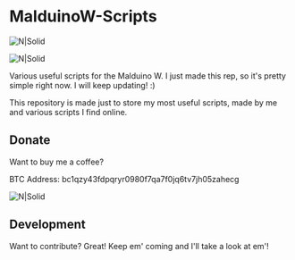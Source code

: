 # MalduinoW-Scripts
![N|Solid](https://img.shields.io/github/last-commit/v3lip/MalduinoW-Scripts)

![N|Solid](https://i.imgur.com/E5ltGFC.png)

Various useful scripts for the Malduino W.
I just made this rep, so it's pretty simple right now. I will keep updating! :)

This repository is made just to store my most useful scripts, made by me and various scripts I find online.
## Donate

Want to buy me a coffee?

BTC Address: bc1qzy43fdpqryr0980f7qa7f0jq6tv7jh05zahecg

![N|Solid](https://i.imgur.com/gSTg1Jk.png)


## Development

Want to contribute? Great!
Keep em' coming and I'll take a look at em'!
